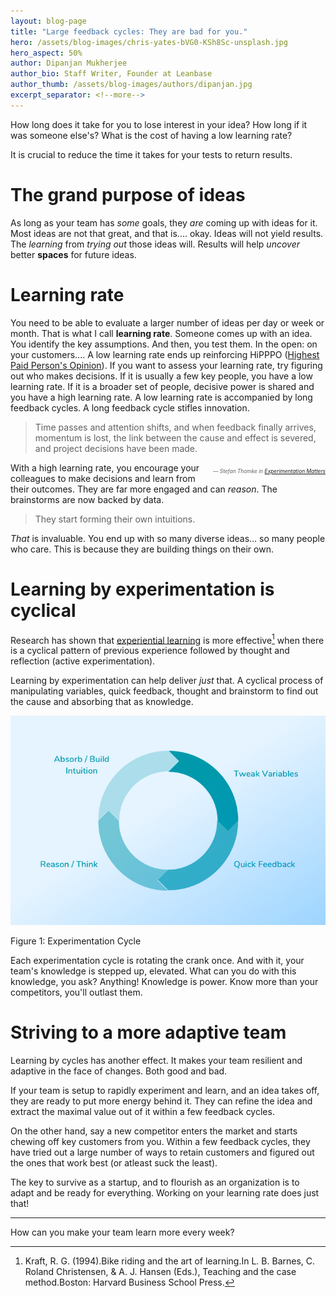 ```yaml
---
layout: blog-page
title: "Large feedback cycles: They are bad for you."
hero: /assets/blog-images/chris-yates-bVG0-KSh8Sc-unsplash.jpg
hero_aspect: 50%
author: Dipanjan Mukherjee
author_bio: Staff Writer, Founder at Leanbase
author_thumb: /assets/blog-images/authors/dipanjan.jpg
excerpt_separator: <!--more-->
---
```


How long does it take for you to lose interest in your idea? How long if it was someone else's? What is the cost of having a low learning rate?

It is crucial to reduce the time it takes for your tests to return results.

<!--more-->

# The grand purpose of ideas

As long as your team has _some_ goals, they *are* coming up with ideas for it. Most ideas are not that great, and that is.... okay. Ideas will not yield results. The *learning* from _trying out_ those ideas will. Results will help *uncover* better **spaces** for future ideas.

# Learning rate

You need to be able to evaluate a larger number of ideas per day or week or month. That is what I call **learning rate**.  Someone comes up with an idea. You identify the key assumptions. And then, you test them. In the open: on your customers.... A low learning rate ends up reinforcing HiPPPO ([Highest Paid Person's Opinion](https://www.forbes.com/sites/bernardmarr/2017/10/26/data-driven-decision-making-beware-of-the-hippo-effect/#487e060880f9)). If you want to assess your learning rate, try figuring out who makes decisions. If it is usually a few key people, you have a low learning rate. If it is a broader set of people, decisive power is shared and you have a high learning rate. A low learning rate is accompanied by long feedback cycles. A long feedback cycle stifles innovation.

> Time passes and attention shifts, and when feedback finally arrives, momentum is lost, the link between the cause and effect is severed, and project decisions have been made. <i style="float: right; font-size: 0.6em; margin-top: 40px;">&mdash; Stefan Thomke in <a target="1" href="https://books.google.com/books?id=nM-5IWBGhoEC&lpg=PP1&dq=experimentation%20matters&pg=PP1#v=onepage&q=experimentation%20matters&f=false">Experimentation Matters</a></i>

With a high learning rate, you encourage your colleagues to make decisions and learn from their outcomes. They are far more engaged and can *reason*. The brainstorms are now backed by data. 

> They start forming their own intuitions.

*That* is invaluable. You end up with so many diverse ideas... so many people who care. This is because they are building things on their own. 

# Learning by experimentation is cyclical

Research has shown that [experiential learning](https://en.m.wikipedia.org/wiki/Experiential_learning) is more effective[^1] when there is a cyclical pattern of previous experience followed by thought and reflection (active experimentation).

Learning by experimentation can help deliver _just_ that. A cyclical process of manipulating variables, quick feedback, thought and brainstorm to find out the cause and absorbing that as knowledge. 

<div class="figure">
  <img src="/assets/blog-images/experimentation-cycle.png">
  <p class="caption"><span>Figure 1:</span> Experimentation Cycle</p>
</div>

Each experimentation cycle is rotating the crank once. And with it, your team's knowledge is stepped up, elevated. What can you do with this knowledge, you ask? Anything! Knowledge is power. Know more than your competitors, you'll outlast them.

# Striving to a more adaptive team

Learning by cycles has another effect. It makes your team resilient and adaptive in the face of changes. Both good and bad.

If your team is setup to rapidly experiment and learn, and an idea takes off, they are ready to put more energy behind it. They can refine the idea and extract the maximal value out of it within a few feedback cycles.

On the other hand, say a new competitor enters the market and starts chewing off key customers from you. Within a few feedback cycles, they have tried out a large number of ways to retain customers and figured out the ones that work best (or atleast suck the least).

The key to survive as a startup, and to flourish as an organization is to adapt and be ready for everything. Working on your learning rate does just that!

<hr/>

How can you make your team learn more every week?



[^1]: Kraft, R. G. (1994).Bike riding and the art of learning.In L. B. Barnes, C. Roland Christensen, & A. J. Hansen (Eds.), Teaching and the case method.Boston: Harvard Business School Press.